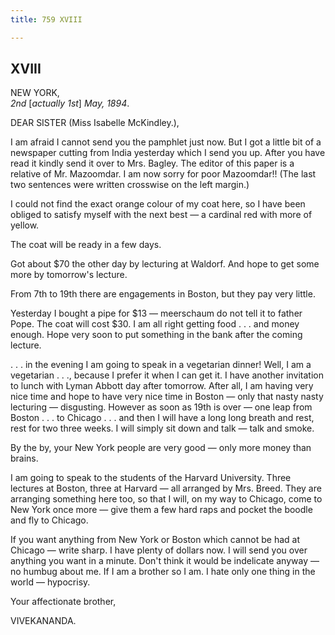 ```yaml
---
title: 759 XVIII

---
```

  

  


## XVIII

NEW YORK,  
*2nd* \[*actually 1st*\] *May, 1894*.

DEAR SISTER (Miss Isabelle McKindley.),

I am afraid I cannot send you the pamphlet just now. But I got a little
bit of a newspaper cutting from India yesterday which I send you up.
After you have read it kindly send it over to Mrs. Bagley. The editor of
this paper is a relative of Mr. Mazoomdar. I am now sorry for poor
Mazoomdar!! (The last two sentences were written crosswise on the left
margin.)

I could not find the exact orange colour of my coat here, so I have been
obliged to satisfy myself with the next best — a cardinal red with more
of yellow.

The coat will be ready in a few days.

Got about $70 the other day by lecturing at Waldorf. And hope to get
some more by tomorrow's lecture.

From 7th to 19th there are engagements in Boston, but they pay very
little.

Yesterday I bought a pipe for $13 — meerschaum do not tell it to father
Pope. The coat will cost $30. I am all right getting food . . . and
money enough. Hope very soon to put something in the bank after the
coming lecture.

. . . in the evening I am going to speak in a vegetarian dinner! Well, I
am a vegetarian . . ., because I prefer it when I can get it. I have
another invitation to lunch with Lyman Abbott day after tomorrow. After
all, I am having very nice time and hope to have very nice time in
Boston — only that nasty nasty lecturing — disgusting. However as soon
as 19th is over — one leap from Boston . . . to Chicago . . . and then I
will have a long long breath and rest, rest for two three weeks. I will
simply sit down and talk — talk and smoke.

By the by, your New York people are very good — only more money than
brains.

I am going to speak to the students of the Harvard University. Three
lectures at Boston, three at Harvard — all arranged by Mrs. Breed. They
are arranging something here too, so that I will, on my way to Chicago,
come to New York once more — give them a few hard raps and pocket the
boodle and fly to Chicago.

If you want anything from New York or Boston which cannot be had at
Chicago — write sharp. I have plenty of dollars now. I will send you
over anything you want in a minute. Don't think it would be indelicate
anyway — no humbug about me. If I am a brother so I am. I hate only one
thing in the world — hypocrisy. 

Your affectionate brother,

VIVEKANANDA.